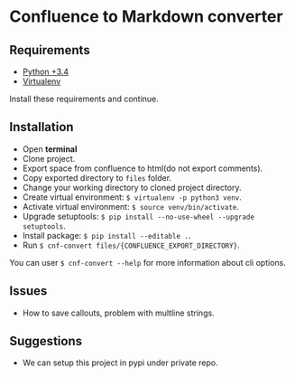 Confluence to Markdown converter
================================

Requirements
------
* <a href="https://www.python.org/downloads/" target="_blank">Python +3.4</a>
* <a href="https://virtualenv.pypa.io/en/stable/installation/" target="_blank">Virtualenv</a>

Install these requirements and continue.

Installation
------

* Open **terminal**
* Clone project.
* Export space from confluence to html(do not export comments).
* Copy exported directory to `files` folder.
* Change your working directory to cloned project directory.
* Create virtual environment:  `$ virtualenv -p python3 venv`.
* Activate virtual environment:  `$ source venv/bin/activate`.
* Upgrade setuptools:  `$ pip install --no-use-wheel --upgrade setuptools`.
* Install package: `$ pip install --editable .`.
* Run `$ cnf-convert files/{CONFLUENCE_EXPORT_DIRECTORY}`.

You can user `$ cnf-convert --help` for more information about cli options.

Issues
------

* How to save callouts, problem with multline strings.

Suggestions
-----------

* We can setup this project in pypi under private repo. 